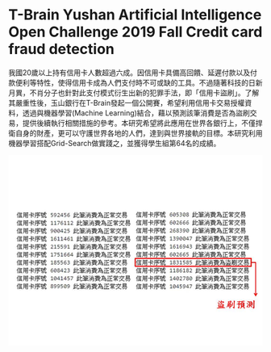 # T-Brain Yushan Artificial Intelligence Open Challenge 2019 Fall Credit card fraud detection
我國20歲以上持有信用卡人數超過六成。因信用卡具備高回饋、延遲付款以及付款便利等特性，使得信用卡成為人們支付時不可或缺的工具。不過隨著科技的日新月異，不肖分子也針對此支付模式衍生出新的犯罪手法，即「信用卡盜刷」。了解其嚴重性後，玉山銀行在T-Brain發起一個公開賽，希望利用信用卡交易授權資料，透過與機器學習(Machine Learning)結合，藉以預測該筆消費是否為盜刷交易，提供後續執行相關措施的參考。本研究希望將此應用在世界各銀行上，不僅捍衛自身的財產，更可以守護世界各地的人們，達到與世界接軌的目標。本研究利用機器學習搭配Grid-Search做實踐之，並獲得學生組第64名的成績。

![image](https://github.com/yared612/T-Brain-Yushan-Artificial-Intelligence-Open-Challenge-2019-Fall--Credit-card-fraud-detection/blob/main/git_figure/%E7%B5%90%E6%9E%9C%E5%9C%96.jpg)
